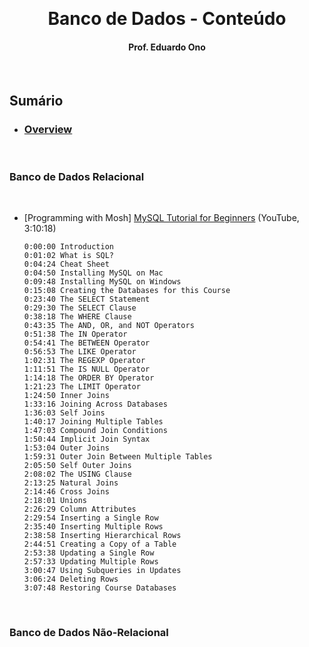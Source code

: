 &nbsp;

<h1 align="center">Banco de Dados - Conteúdo</h1>

<h4 align="center">Prof. Eduardo Ono</h4>

&nbsp;

## Sumário

* ### [Overview](./overview.md)

&nbsp;

### Banco de Dados Relacional

&nbsp;

* [Programming with Mosh] [MySQL Tutorial for Beginners](https://www.youtube.com/watch?v=7S_tz1z_5bA) (YouTube, 3:10:18)
    ```
    0:00:00 Introduction
    0:01:02 What is SQL?
    0:04:24 Cheat Sheet
    0:04:50 Installing MySQL on Mac
    0:09:48 Installing MySQL on Windows
    0:15:08 Creating the Databases for this Course 
    0:23:40 The SELECT Statement
    0:29:30 The SELECT Clause
    0:38:18 The WHERE Clause
    0:43:35 The AND, OR, and NOT Operators 
    0:51:38 The IN Operator
    0:54:41 The BETWEEN Operator
    0:56:53 The LIKE Operator
    1:02:31 The REGEXP Operator
    1:11:51 The IS NULL Operator
    1:14:18 The ORDER BY Operator
    1:21:23 The LIMIT Operator
    1:24:50 Inner Joins
    1:33:16 Joining Across Databases
    1:36:03 Self Joins
    1:40:17 Joining Multiple Tables
    1:47:03 Compound Join Conditions
    1:50:44 Implicit Join Syntax
    1:53:04 Outer Joins
    1:59:31 Outer Join Between Multiple Tables 
    2:05:50 Self Outer Joins
    2:08:02 The USING Clause
    2:13:25 Natural Joins
    2:14:46 Cross Joins
    2:18:01 Unions
    2:26:29 Column Attributes
    2:29:54 Inserting a Single Row 
    2:35:40 Inserting Multiple Rows 
    2:38:58 Inserting Hierarchical Rows 
    2:44:51 Creating a Copy of a Table 
    2:53:38 Updating a Single Row 
    2:57:33 Updating Multiple Rows 
    3:00:47 Using Subqueries in Updates 
    3:06:24 Deleting Rows
    3:07:48 Restoring Course Databases
    ```

&nbsp;

### Banco de Dados Não-Relacional

&nbsp;

